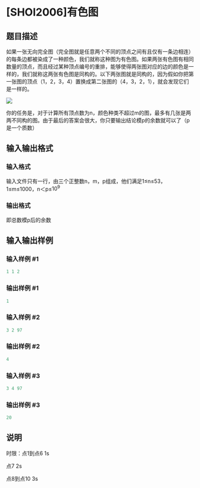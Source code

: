 # [SHOI2006]有色图

## 题目描述

如果一张无向完全图（完全图就是任意两个不同的顶点之间有且仅有一条边相连）的每条边都被染成了一种颜色，我们就称这种图为有色图。如果两张有色图有相同数量的顶点，而且经过某种顶点编号的重排，能够使得两张图对应的边的颜色是一样的，我们就称这两张有色图是同构的。以下两张图就是同构的，因为假如你把第一张图的顶点（1，2，3，4）置换成第二张图的（4，3，2，1），就会发现它们是一样的。

![](https://cdn.luogu.com.cn/upload/pic/13240.png)

你的任务是，对于计算所有顶点数为n，颜色种类不超过m的图，最多有几张是两两不同构的图。由于最后的答案会很大，你只要输出结论模p的余数就可以了（p是一个质数）

## 输入输出格式

### 输入格式

输入文件只有一行，由三个正整数n，m，p组成，他们满足1≤n≤53，1≤m≤1000，n＜p≤$10^9$

### 输出格式

即总数模p后的余数

## 输入输出样例

### 输入样例 #1

```cpp
1 1 2
```


### 输出样例 #1

```cpp
1
```


### 输入样例 #2

```cpp
3 2 97
```


### 输出样例 #2

```cpp
4
```


### 输入样例 #3

```cpp
3 4 97
```


### 输出样例 #3

```cpp
20
```


## 说明

时限：点1到点6 1s

点7 2s

点8到点10 3s


